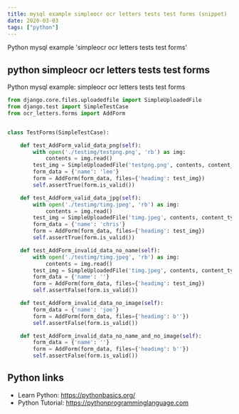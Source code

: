 ```yaml
---
title: mysql example simpleocr ocr letters tests test forms (snippet)
date: 2020-03-03
tags: ["python"]
---
```

Python mysql example 'simpleocr ocr letters tests test forms'


## python simpleocr ocr letters tests test forms

Python mysql example: simpleocr ocr letters tests test forms

```python
from django.core.files.uploadedfile import SimpleUploadedFile
from django.test import SimpleTestCase
from ocr_letters.forms import AddForm


class TestForms(SimpleTestCase):

    def test_AddForm_valid_data_png(self):
        with open('./testimg/testpng.png', 'rb') as img:
            contents = img.read()
        test_img = SimpleUploadedFile('testpng.png', contents, content_type='image/png')
        form_data = {'name': 'lee'}
        form = AddForm(form_data, files={'headimg': test_img})
        self.assertTrue(form.is_valid())

    def test_AddForm_valid_data_jpg(self):
        with open('./testimg/timg.jpeg', 'rb') as img:
            contents = img.read()
        test_img = SimpleUploadedFile('timg.jpeg', contents, content_type='image/jpeg')
        form_data = {'name': 'chris'}
        form = AddForm(form_data, files={'headimg': test_img})
        self.assertTrue(form.is_valid())

    def test_AddForm_invalid_data_no_name(self):
        with open('./testimg/timg.jpeg', 'rb') as img:
            contents = img.read()
        test_img = SimpleUploadedFile('timg.jpeg', contents, content_type='image/jpeg')
        form_data = {'name': ''}
        form = AddForm(form_data, files={'headimg': test_img})
        self.assertFalse(form.is_valid())

    def test_AddForm_invalid_data_no_image(self):
        form_data = {'name': 'joe'}
        form = AddForm(form_data, files={'headimg': b''})
        self.assertFalse(form.is_valid())

    def test_AddForm_invalid_data_no_name_and_no_image(self):
        form_data = {'name': ''}
        form = AddForm(form_data, files={'headimg': b''})
        self.assertFalse(form.is_valid())


```

## Python links

- Learn Python: https://pythonbasics.org/
- Python Tutorial: https://pythonprogramminglanguage.com
